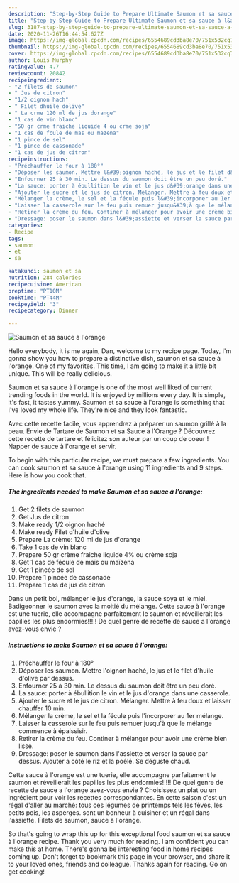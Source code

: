 ```yaml
---
description: "Step-by-Step Guide to Prepare Ultimate Saumon et sa sauce à l&amp;#39;orange"
title: "Step-by-Step Guide to Prepare Ultimate Saumon et sa sauce à l&amp;#39;orange"
slug: 3187-step-by-step-guide-to-prepare-ultimate-saumon-et-sa-sauce-a-l-and-39-orange
date: 2020-11-26T16:44:54.627Z
image: https://img-global.cpcdn.com/recipes/6554689cd3ba8e70/751x532cq70/saumon-et-sa-sauce-a-lorange-photo-principale-de-la-recette.jpg
thumbnail: https://img-global.cpcdn.com/recipes/6554689cd3ba8e70/751x532cq70/saumon-et-sa-sauce-a-lorange-photo-principale-de-la-recette.jpg
cover: https://img-global.cpcdn.com/recipes/6554689cd3ba8e70/751x532cq70/saumon-et-sa-sauce-a-lorange-photo-principale-de-la-recette.jpg
author: Louis Murphy
ratingvalue: 4.7
reviewcount: 20842
recipeingredient:
- "2 filets de saumon"
- " Jus de citron"
- "1/2 oignon hach"
- " Filet dhuile dolive"
- " La crme 120 ml de jus dorange"
- "1 cas de vin blanc"
- "50 gr crme fraiche liquide 4 ou crme soja"
- "1 cas de fcule de mas ou mazena"
- "1 pince de sel"
- "1 pince de cassonade"
- "1 cas de jus de citron"
recipeinstructions:
- "Préchauffer le four à 180°"
- "Déposer les saumon. Mettre l&#39;oignon haché, le jus et le filet d&#39;huile d&#39;olive par dessus."
- "Enfourner 25 à 30 min. Le dessus du saumon doit être un peu doré."
- "La sauce: porter à ébullition le vin et le jus d&#39;orange dans une casserole."
- "Ajouter le sucre et le jus de citron. Mélanger. Mettre à feu doux et laisser chauffer 10 min."
- "Mélanger la crème, le sel et la fécule puis l&#39;incorporer au 1er mélange."
- "Laisser la casserole sur le feu puis remuer jusqu&#39;à que le mélange commence à épaissisir."
- "Retirer la crème du feu. Continer à mélanger pour avoir une crème bien lisse."
- "Dressage: poser le saumon dans l&#39;assiette et verser la sauce par dessus. Ajouter a côté le riz et la poêlé. Se déguste chaud."
categories:
- Recipe
tags:
- saumon
- et
- sa

katakunci: saumon et sa 
nutrition: 284 calories
recipecuisine: American
preptime: "PT10M"
cooktime: "PT44M"
recipeyield: "3"
recipecategory: Dinner

---
```



![Saumon et sa sauce à l&#39;orange](https://img-global.cpcdn.com/recipes/6554689cd3ba8e70/751x532cq70/saumon-et-sa-sauce-a-lorange-photo-principale-de-la-recette.jpg)

Hello everybody, it is me again, Dan, welcome to my recipe page. Today, I'm gonna show you how to prepare a distinctive dish, saumon et sa sauce à l&#39;orange. One of my favorites. This time, I am going to make it a little bit unique. This will be really delicious.

Saumon et sa sauce à l&#39;orange is one of the most well liked of current trending foods in the world. It is enjoyed by millions every day. It is simple, it's fast, it tastes yummy. Saumon et sa sauce à l&#39;orange is something that I've loved my whole life. They're nice and they look fantastic.

Avec cette recette facile, vous apprendrez à préparer un saumon grillé à la peau. Envie de Tartare de Saumon et sa Sauce à l&#39;Orange ? Découvrez cette recette de tartare et félicitez son auteur par un coup de coeur ! Napper de sauce à l&#39;orange et servir.


To begin with this particular recipe, we must prepare a few ingredients. You can cook saumon et sa sauce à l&#39;orange using 11 ingredients and 9 steps. Here is how you cook that.

<!--inarticleads1-->

##### The ingredients needed to make Saumon et sa sauce à l&#39;orange:

1. Get 2 filets de saumon
1. Get  Jus de citron
1. Make ready 1/2 oignon haché
1. Make ready  Filet d&#39;huile d&#39;olive
1. Prepare  La crème: 120 ml de jus d&#39;orange
1. Take 1 cas de vin blanc
1. Prepare 50 gr crème fraiche liquide 4% ou crème soja
1. Get 1 cas de fécule de maïs ou maïzena
1. Get 1 pincée de sel
1. Prepare 1 pincée de cassonade
1. Prepare 1 cas de jus de citron


Dans un petit bol, mélanger le jus d&#39;orange, la sauce soya et le miel. Badigeonner le saumon avec la moitié du mélange. Cette sauce à l&#39;orange est une tuerie, elle accompagne parfaitement le saumon et réveillerait les papilles les plus endormies!!!!! De quel genre de recette de sauce a l&#39;orange avez-vous envie ? 

<!--inarticleads2-->

##### Instructions to make Saumon et sa sauce à l&#39;orange:

1. Préchauffer le four à 180°
1. Déposer les saumon. Mettre l&#39;oignon haché, le jus et le filet d&#39;huile d&#39;olive par dessus.
1. Enfourner 25 à 30 min. Le dessus du saumon doit être un peu doré.
1. La sauce: porter à ébullition le vin et le jus d&#39;orange dans une casserole.
1. Ajouter le sucre et le jus de citron. Mélanger. Mettre à feu doux et laisser chauffer 10 min.
1. Mélanger la crème, le sel et la fécule puis l&#39;incorporer au 1er mélange.
1. Laisser la casserole sur le feu puis remuer jusqu&#39;à que le mélange commence à épaissisir.
1. Retirer la crème du feu. Continer à mélanger pour avoir une crème bien lisse.
1. Dressage: poser le saumon dans l&#39;assiette et verser la sauce par dessus. Ajouter a côté le riz et la poêlé. Se déguste chaud.


Cette sauce à l&#39;orange est une tuerie, elle accompagne parfaitement le saumon et réveillerait les papilles les plus endormies!!!!! De quel genre de recette de sauce a l&#39;orange avez-vous envie ? Choisissez un plat ou un ingrédient pour voir les recettes correspondantes. En cette saison c&#39;est un régal d&#39;aller au marché: tous ces légumes de printemps tels les fèves, les petits pois, les asperges. sont un bonheur à cuisiner et un régal dans l&#39;assiette. Filets de saumon, sauce à l&#39;orange. 

So that's going to wrap this up for this exceptional food saumon et sa sauce à l&#39;orange recipe. Thank you very much for reading. I am confident you can make this at home. There's gonna be interesting food in home recipes coming up. Don't forget to bookmark this page in your browser, and share it to your loved ones, friends and colleague. Thanks again for reading. Go on get cooking!
